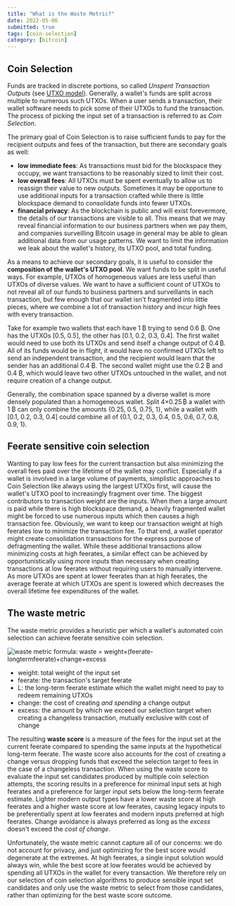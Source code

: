 ```yaml
---
title: "What is the Waste Metric?"
date: 2022-05-06
submitted: true
tags: [coin-selection]
category: [bitcoin]
---
```


## Coin Selection

Funds are tracked in discrete portions, so called _Unspent Transaction Outputs_ (see [UTXO  model](https://bitcoin.stackexchange.com/q/49853/5406)). Generally, a wallet's funds are split across multiple to numerous such UTXOs. When a user sends a transaction, their wallet software needs to pick some of their UTXOs to fund the transaction. The process of picking the input set of a transaction is referred to as _Coin Selection_.

The primary goal of Coin Selection is to raise sufficient funds to pay for the recipient outputs and fees of the transaction, but there are secondary goals as well:

- **low immediate fees**: As transactions must bid for the blockspace they occupy, we want      transactions to be reasonably sized to limit their cost.
- **low overall fees**: All UTXOs must be spent eventually to allow us to reassign their value  to new outputs. Sometimes it may be opportune to use additional inputs for a transaction    crafted while there is little blockspace demand to consolidate funds into fewer UTXOs.
- **financial privacy**: As the blockchain is public and will exist forevermore, the details of our transactions are visible to all. This means that we may reveal financial information to our business partners when we pay them, and companies surveilling Bitcoin usage in general may be able to glean additional data from our usage patterns. We want to limit the information we leak about the wallet's history, its UTXO pool, and total funding.

As a means to achieve our secondary goals, it is useful to consider the **composition of the wallet's UTXO pool**. We want funds to be split in useful ways. For example, UTXOs of homogeneous values are less useful than UTXOs of diverse values. We want to have a sufficient count of UTXOs to not reveal all of our funds to business partners and surveillants in each transaction, but few enough that our wallet isn't fragmented into little pieces, where we combine a lot of transaction history and incur high fees with every transaction.

Take for example two wallets that each have 1 ₿ trying to send 0.6 ₿. One has the UTXOs [0.5, 0.5], the other has [0.1, 0.2, 0.3, 0.4]. The first wallet would need to use both its UTXOs and send itself a change output of 0.4 ₿. All of its funds would be in flight, it would have no confirmed UTXOs left to send an independent transaction, and the recipient would learn that the sender has an additional 0.4 ₿. The second wallet might use the 0.2 ₿ and 0.4 ₿, which would leave two other UTXOs untouched in the wallet, and not require creation of a change output.

Generally, the combination space spanned by a diverse wallet is more densely populated than a homogeneous wallet. Split 4×0.25 ₿ a wallet with 1 ₿ can only combine the amounts {0.25, 0.5, 0.75, 1}, while a wallet with [0.1, 0.2, 0.3, 0.4] could combine all of {0.1, 0.2, 0.3, 0.4, 0.5, 0.6, 0.7, 0.8, 0.9, 1}.

## Feerate sensitive coin selection

Wanting to pay low fees for the current transaction but also minimizing the overall fees paid over the lifetime of the wallet may conflict. Especially if a wallet is involved in a large volume of payments, simplistic approaches to Coin Selection like always using the largest UTXOs first, will cause the wallet's UTXO pool to increasingly fragment over time. The biggest contributors to transaction weight are the inputs. When then a large amount is paid while there is high blockspace demand, a heavily fragmented wallet might be forced to use numerous inputs which then causes a high transaction fee.
Obviously, we want to keep our transaction weight at high feerates low to minimize the transaction fee. To that end, a wallet operator might create consolidation transactions for the express purpose of defragmenting the wallet.
While these additional transactions allow minimizing costs at high feerates, a similar effect can be achieved by opportunistically using more inputs than necessary when creating transactions at low feerates without requiring users to manually intervene.
As more UTXOs are spent at lower feerates than at high feerates, the average feerate at which UTXOs are spent is lowered which decreases the overall lifetime fee expenditures of the wallet.

## The waste metric

The waste metric provides a heuristic per which a wallet's automated coin selection can achieve feerate sensitive coin selection.

![waste metric formula: waste = weight×(feerate-longtermfeerate)+change+excess][1]
- weight: total weight of the input set
- feerate: the transaction's target feerate
- L: the long-term feerate estimate which the wallet might need to pay to redeem remaining UTXOs
- change: the cost of creating _and spending_ a change output
- excess: the amount by which we exceed our selection target when creating a changeless transaction, mutually exclusive with cost of change

The resulting **waste score** is a measure of the fees for the input set at the current feerate compared to spending the same inputs at the hypothetical long-term feerate. The waste score also accounts for the cost of creating a change versus dropping funds that exceed the selection target to fees in the case of a changeless transaction. When using the waste score to evaluate the input set candidates produced by multiple coin selection attempts, the scoring results in a preference for minimal input sets at high feerates and a preference for larger input sets below the long-term feerate estimate. Lighter modern output types have a lower waste score at high feerates and a higher waste score at low feerates, causing legacy inputs to be preferentially spent at low feerates and modern inputs preferred at high feerates. Change avoidance is always preferred as long as the _excess_ doesn't exceed the _cost of change_.

Unfortunately, the waste metric cannot capture all of our concerns: we do not account for privacy, and just optimizing for the best score would degenerate at the extremes. At high feerates, a single input solution would always win, while the best score at low feerates would be achieved by spending all UTXOs in the wallet for every transaction. We therefore rely on our selection of coin selection algorithms to produce sensible input set candidates and only use the waste metric to select from those candidates, rather than optimizing for the best waste score outcome.

  [1]: https://latex.codecogs.com/svg.image?waste~score=weight(feerate-L)+change+excess
